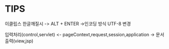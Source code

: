 # TIPS

이클립스 한글깨질시 -> ALT + ENTER ->인코딩 방식 UTF-8 변경

입력처리(control,servlet) <- pageContext,request,session,application -> 문서출력(view,jsp)
